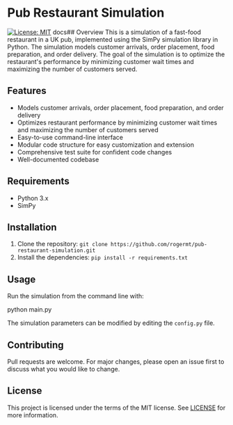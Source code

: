 # Pub Restaurant Simulation

[![License: MIT](https://img.shields.io/badge/License-MIT-yellow.svg)](https://opensource.org/licenses/MIT)
docs## Overview
This is a simulation of a fast-food restaurant in a UK pub, implemented using the SimPy simulation library in Python. The simulation models customer arrivals, order placement, food preparation, and order delivery. The goal of the simulation is to optimize the restaurant's performance by minimizing customer wait times and maximizing the number of customers served.

## Features
- Models customer arrivals, order placement, food preparation, and order delivery
- Optimizes restaurant performance by minimizing customer wait times and maximizing the number of customers served
- Easy-to-use command-line interface
- Modular code structure for easy customization and extension
- Comprehensive test suite for confident code changes
- Well-documented codebase

## Requirements
- Python 3.x
- SimPy

## Installation
1. Clone the repository: `git clone https://github.com/rogermt/pub-restaurant-simulation.git`
2. Install the dependencies: `pip install -r requirements.txt`

## Usage
Run the simulation from the command line with:

python main.py



The simulation parameters can be modified by editing the `config.py` file.

## Contributing
Pull requests are welcome. For major changes, please open an issue first to discuss what you would like to change.

## License
This project is licensed under the terms of the MIT license. See [LICENSE](LICENSE) for more information.

